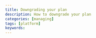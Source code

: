 ```yaml
---
title: Downgrading your plan
description: How to downgrade your plan
categories: [managing]
tags: [platform]
keywords:
---
```

